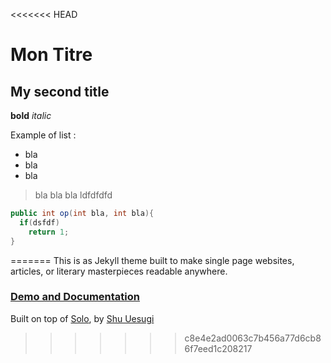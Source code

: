 <<<<<<< HEAD
# Mon Titre
## My second title

**bold**
*italic*

Example of list :
* bla
* bla
* bla


> bla bla bla
> ldfdfdfd
> 
> 

```java
public int op(int bla, int bla){
  if(dsfdf)
    return 1;
}
```
=======
This is as Jekyll theme built to make single page websites, articles, or literary masterpieces readable anywhere.

### [Demo and Documentation](https://adueck.github.io/good-clean-read)

Built on top of <a href="http://chibicode.github.io/solo">Solo</a>, by [Shu Uesugi](https://github.com/chibicode)
>>>>>>> c8e4e2ad0063c7b456a77d6cb86f7eed1c208217
